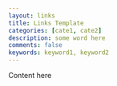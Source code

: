 ```yaml
---
layout: links
title: Links Template
categories: [cate1, cate2]
description: some word here
comments: false
keywords: keyword1, keyword2
---
```


Content here
